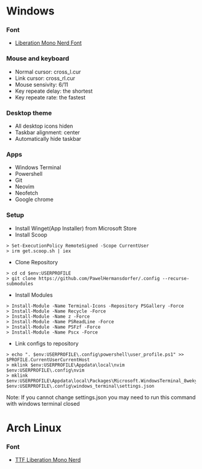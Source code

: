 
# Windows
### Font
- [Liberation Mono Nerd Font]

### Mouse and keyboard
- Normal cursor: cross_l.cur
- Link cursor: cross_rl.cur
- Mouse sensivity: 6/11
- Key repeate delay: the shortest
- Key repeate rate: the fastest

### Desktop theme
 - All desktop icons hiden
 - Taskbar alignment: center
 - Automatically hide taskbar

### Apps
 - Windows Terminal
 - Powershell
 - Git
 - Neovim
 - Neofetch
 - Google chrome

### Setup
 - Install Winget(App Installer) from Microsoft Store
 - Install Scoop
```console
> Set-ExecutionPolicy RemoteSigned -Scope CurrentUser
> irm get.scoop.sh | iex
```
 - Clone Repository
```console
> cd cd $env:USERPROFILE
> git clone https://github.com/PawelHermansdorfer/.config --recurse-submodules
```
 - Install Modules
```console
> Install-Module -Name Terminal-Icons -Repository PSGallery -Force
> Install-Module -Name Recycle -Force
> Install-Module -Name z -Force
> Install-Module -Name PSReadLine -Force
> Install-Module -Name PSFzf -Force
> Install-Module -Name Pscx -Force
```
 - Link configs to repository
```console
> echo ". $env:USERPROFILE\.config\powershell\user_profile.ps1" >> $PROFILE.CurrentUserCurrentHost
> mklink $env:USERPROFILE\Appdata\local\nvim $env:USERPROFILE\.config\nvim
> mklink $env:USERPROFILE\Appdata\local\Packages\Microsoft.WindowsTerminal_8wekyb3d8bbwe\LocalState\settings.json $env:USERPROFILE\.config\windows_terminal\settings.json
```
Note: If you cannot change settings.json you may need to run this command with windows terminal closed

# Arch Linux
### Font
 - [TTF Liberation Mono Nerd]

[Liberation Mono Nerd Font]: https://github.com/ryanoasis/nerd-fonts/blob/master/patched-fonts/LiberationMono/complete/Literation%20Mono%20Nerd%20Font%20Complete%20Mono.ttf
[TTF Liberation Mono Nerd]: https://archlinux.org/packages/community/any/ttf-liberation-mono-nerd/
